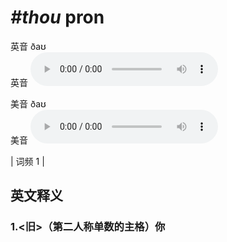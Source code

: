 # ***\#thou*** pron
英音 ðaʊ  
英音
<audio src="./media/thou1.aac" controls="controls"></audio>

美音 ðaʊ  
美音
<audio src="./media/thou2.aac" controls="controls"></audio>



| 词频 1 |  

英文释义
---
### 1.**<旧>（第二人称单数的主格）你**  


